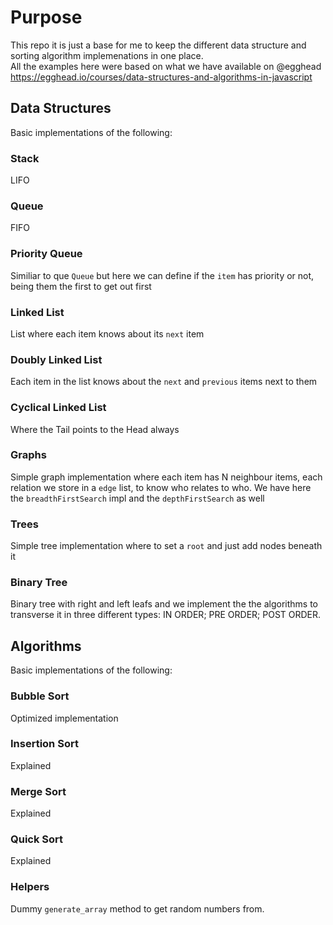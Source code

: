 # Purpose

This repo it is just a base for me to keep the different data structure and
sorting algorithm implemenations in one place.  
All the examples here were based on what we have available on @egghead
https://egghead.io/courses/data-structures-and-algorithms-in-javascript

## Data Structures
Basic implementations of the following:
### Stack
LIFO 
### Queue
FIFO
### Priority Queue
Similiar to que `Queue` but here we can define if the `item` has priority or
not, being them the first to get out first 
### Linked List
List where each item knows about its `next` item
### Doubly Linked List
Each item in the list knows about the `next` and `previous` items next to them
### Cyclical Linked List
Where the Tail points to the Head always
### Graphs
Simple graph implementation where each item has N neighbour items, each
relation we store in a `edge` list, to know who relates to who. We have here
the `breadthFirstSearch` impl and the `depthFirstSearch` as well 
### Trees
Simple tree implementation where to set a `root` and just add nodes beneath it
### Binary Tree
Binary tree with right and left leafs and we implement the the algorithms to
transverse it in three different types: IN ORDER; PRE ORDER; POST ORDER.

## Algorithms
Basic implementations of the following:
### Bubble Sort
Optimized implementation
### Insertion Sort
Explained
### Merge Sort
Explained
### Quick Sort
Explained
### Helpers
Dummy `generate_array` method to get random numbers from.
